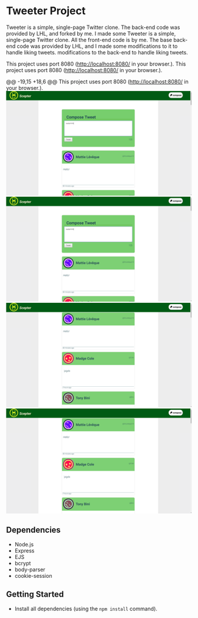 # Tweeter Project	


 Tweeter is a simple, single-page Twitter clone.  The back-end code was provided by LHL, and forked by me.  I made some	Tweeter is a simple, single-page Twitter clone.  All the front-end code is by me.  The base back-end code was provided by LHL, and  I made some modifications to it to handle liking tweets.
modifications to the back-end to handle liking tweets.	


 This project uses port 8080 (<http://localhost:8080/> in your browser.).	This project uses port 8080 (<http://localhost:8080/> in your browser.).


 @@ -19,15 +18,6 @@ This project uses port 8080 (<http://localhost:8080/> in your browser.).
!["Screenshot of Tweeter home page, composed tweet box visible"](https://github.com/Fionalan727/tweeter/blob/master/docs/with.png)	!["Screenshot of Tweeter home page, composed tweet box visible"](https://github.com/Fionalan727/tweeter/blob/master/docs/with.png)
!["Screenshot of Tweeter home page, composed tweet box hidden"](https://github.com/Fionalan727/tweeter/blob/master/docs/without.png)	!["Screenshot of Tweeter home page, composed tweet box hidden"](https://github.com/Fionalan727/tweeter/blob/master/docs/without.png)


 ## Dependencies	

 - Node.js	
- Express	
- EJS	
- bcrypt	
- body-parser	
- cookie-session	

 ## Getting Started	


 - Install all dependencies (using the `npm install` command).
